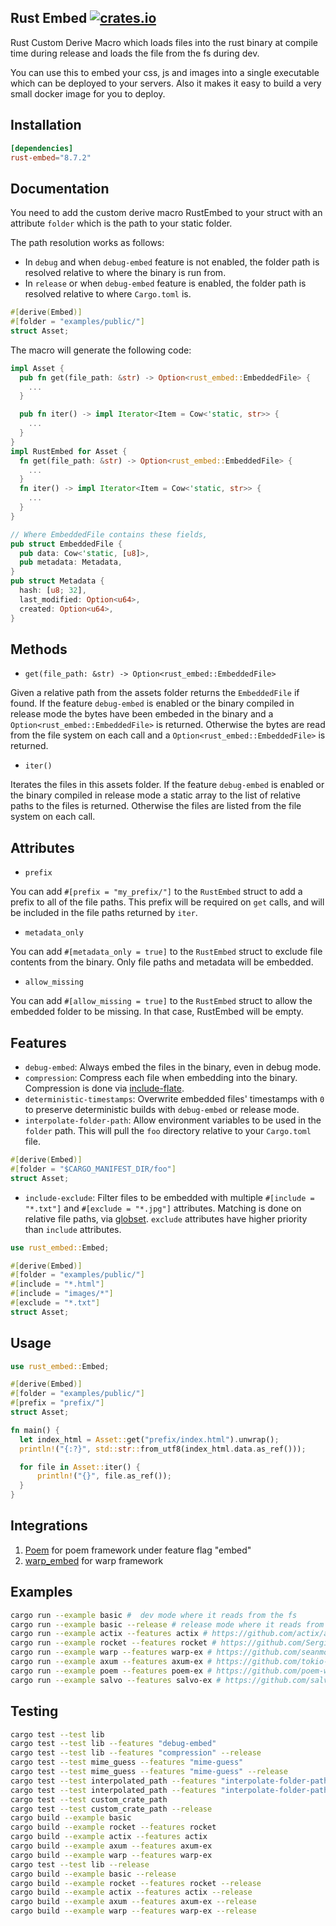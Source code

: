 ## Rust Embed [![crates.io](https://img.shields.io/crates/v/rust-embed.svg)](https://crates.io/crates/rust-embed)

Rust Custom Derive Macro which loads files into the rust binary at compile time during release and loads the file from the fs during dev.

You can use this to embed your css, js and images into a single executable which can be deployed to your servers. Also it makes it easy to build a very small docker image for you to deploy.

## Installation

```toml
[dependencies]
rust-embed="8.7.2"
```

## Documentation

You need to add the custom derive macro RustEmbed to your struct with an attribute `folder` which is the path to your static folder.

The path resolution works as follows:

- In `debug` and when `debug-embed` feature is not enabled, the folder path is resolved relative to where the binary is run from.
- In `release` or when `debug-embed` feature is enabled, the folder path is resolved relative to where `Cargo.toml` is.

```rust
#[derive(Embed)]
#[folder = "examples/public/"]
struct Asset;
```

The macro will generate the following code:

```rust
impl Asset {
  pub fn get(file_path: &str) -> Option<rust_embed::EmbeddedFile> {
    ...
  }

  pub fn iter() -> impl Iterator<Item = Cow<'static, str>> {
    ...
  }
}
impl RustEmbed for Asset {
  fn get(file_path: &str) -> Option<rust_embed::EmbeddedFile> {
    ...
  }
  fn iter() -> impl Iterator<Item = Cow<'static, str>> {
    ...
  }
}

// Where EmbeddedFile contains these fields,
pub struct EmbeddedFile {
  pub data: Cow<'static, [u8]>,
  pub metadata: Metadata,
}
pub struct Metadata {
  hash: [u8; 32],
  last_modified: Option<u64>,
  created: Option<u64>,
}
```

## Methods
* `get(file_path: &str) -> Option<rust_embed::EmbeddedFile>`

Given a relative path from the assets folder returns the `EmbeddedFile` if found.
If the feature `debug-embed` is enabled or the binary compiled in release mode the bytes have been embeded in the binary and a `Option<rust_embed::EmbeddedFile>` is returned.
Otherwise the bytes are read from the file system on each call and a `Option<rust_embed::EmbeddedFile>` is returned.

* `iter()`

Iterates the files in this assets folder.
If the feature `debug-embed` is enabled or the binary compiled in release mode a static array to the list of relative paths to the files is returned.
Otherwise the files are listed from the file system on each call.

## Attributes
* `prefix`

You can add `#[prefix = "my_prefix/"]` to the `RustEmbed` struct to add a prefix
to all of the file paths. This prefix will be required on `get` calls, and will
be included in the file paths returned by `iter`.

* `metadata_only`

You can add `#[metadata_only = true]` to the `RustEmbed` struct to exclude file contents from the
binary. Only file paths and metadata will be embedded.

* `allow_missing`

You can add `#[allow_missing = true]` to the `RustEmbed` struct to allow the embedded folder to be missing.
In that case, RustEmbed will be empty.

## Features

* `debug-embed`: Always embed the files in the binary, even in debug mode.
* `compression`: Compress each file when embedding into the binary. Compression is done via [include-flate](https://crates.io/crates/include-flate).
* `deterministic-timestamps`: Overwrite embedded files' timestamps with `0` to preserve deterministic builds with `debug-embed` or release mode.
* `interpolate-folder-path`: Allow environment variables to be used in the `folder` path. This will pull the `foo` directory relative to your `Cargo.toml` file.
```rust
#[derive(Embed)]
#[folder = "$CARGO_MANIFEST_DIR/foo"]
struct Asset;
```
* `include-exclude`: Filter files to be embedded with multiple `#[include = "*.txt"]` and `#[exclude = "*.jpg"]` attributes. 
Matching is done on relative file paths, via [globset](https://crates.io/crates/globset). `exclude` attributes have higher priority than `include` attributes.
```rust
use rust_embed::Embed;

#[derive(Embed)]
#[folder = "examples/public/"]
#[include = "*.html"]
#[include = "images/*"]
#[exclude = "*.txt"]
struct Asset;
```

## Usage

```rust
use rust_embed::Embed;

#[derive(Embed)]
#[folder = "examples/public/"]
#[prefix = "prefix/"]
struct Asset;

fn main() {
  let index_html = Asset::get("prefix/index.html").unwrap();
  println!("{:?}", std::str::from_utf8(index_html.data.as_ref()));

  for file in Asset::iter() {
      println!("{}", file.as_ref());
  }
}
```

## Integrations

1. [Poem](https://github.com/poem-web/poem) for poem framework under feature flag "embed"
2. [warp_embed](https://docs.rs/warp-embed/latest/warp_embed/) for warp framework

## Examples

```sh
cargo run --example basic #  dev mode where it reads from the fs
cargo run --example basic --release # release mode where it reads from binary
cargo run --example actix --features actix # https://github.com/actix/actix-web
cargo run --example rocket --features rocket # https://github.com/SergioBenitez/Rocket
cargo run --example warp --features warp-ex # https://github.com/seanmonstar/warp
cargo run --example axum --features axum-ex # https://github.com/tokio-rs/axum
cargo run --example poem --features poem-ex # https://github.com/poem-web/poem
cargo run --example salvo --features salvo-ex # https://github.com/salvo-rs/salvo
```

## Testing

```sh
cargo test --test lib
cargo test --test lib --features "debug-embed"
cargo test --test lib --features "compression" --release
cargo test --test mime_guess --features "mime-guess"
cargo test --test mime_guess --features "mime-guess" --release
cargo test --test interpolated_path --features "interpolate-folder-path"
cargo test --test interpolated_path --features "interpolate-folder-path" --release
cargo test --test custom_crate_path
cargo test --test custom_crate_path --release
cargo build --example basic
cargo build --example rocket --features rocket
cargo build --example actix --features actix
cargo build --example axum --features axum-ex
cargo build --example warp --features warp-ex
cargo test --test lib --release
cargo build --example basic --release
cargo build --example rocket --features rocket --release
cargo build --example actix --features actix --release
cargo build --example axum --features axum-ex --release
cargo build --example warp --features warp-ex --release
```
